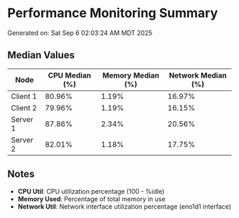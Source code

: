 # Performance Monitoring Summary

Generated on: Sat Sep  6 02:03:24 AM MDT 2025

## Median Values

| Node | CPU Median (%) | Memory Median (%) | Network Median (%) |
|------|--------------|-----------------|------------------|
| Client 1 | 80.96% | 1.19% | 16.97% |
| Client 2 | 79.96% | 1.19% | 16.15% |
| Server 1 | 87.86% | 2.34% | 20.56% |
| Server 2 | 82.01% | 1.18% | 17.75% |

## Notes

- **CPU Util**: CPU utilization percentage (100 - %idle)
- **Memory Used**: Percentage of total memory in use
- **Network Util**: Network interface utilization percentage (eno1d1 interface)
